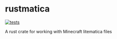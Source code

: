 # rustmatica

[![tests](https://github.com/RubixDev/rustmatica/actions/workflows/tests.yml/badge.svg)](https://github.com/RubixDev/rustmatica/actions/workflows/tests.yml)

A rust crate for working with Minecraft litematica files
